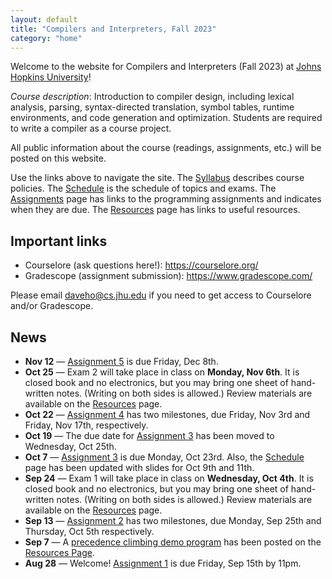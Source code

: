 ```yaml
---
layout: default
title: "Compilers and Interpreters, Fall 2023"
category: "home"
---
```


Welcome to the website for Compilers and Interpreters (Fall 2023) at <a
href="https://www.jhu.edu/">Johns Hopkins University</a>!

*Course description*: Introduction to compiler design, including lexical
analysis, parsing, syntax-directed translation, symbol tables, runtime
environments, and code generation and optimization. Students are required
to write a compiler as a course project.

All public information about the course (readings, assignments, etc.) will
be posted on this website.

Use the links above to navigate the site.  The [Syllabus](syllabus.html)
describes course policies. The [Schedule](schedule.html) is the schedule
of topics and exams.  The [Assignments](assignments.html) page has
links to the programming assignments and indicates when they are due.
The [Resources](resources.html) page has links to useful resources.

## Important links

* Courselore (ask questions here!): <https://courselore.org/>
* Gradescope (assignment submission): <https://www.gradescope.com/>

Please email <daveho@cs.jhu.edu> if you need to get access to Courselore
and/or Gradescope.

## News

* **Nov 12** — [Assignment 5](assign/assign05.html) is due
  Friday, Dec 8th.
* **Oct 25** — Exam 2 will take place in class on **Monday, Nov 6th**.
  It is closed book and no electronics, but you may bring one sheet of
  hand-written notes. (Writing on both sides is allowed.)
  Review materials are available on the [Resources](resources.html) page.
* **Oct 22** — [Assignment 4](assign/assign04.html) has two milestones,
  due Friday, Nov 3rd and Friday, Nov 17th, respectively.
* **Oct 19** — The due date for [Assignment 3](assign/assign03.html)
  has been moved to Wednesday, Oct 25th.
* **Oct 7** — [Assignment 3](assign/assign03.html) is due Monday, Oct 23rd.
  Also, the [Schedule](schedule.html) page has been updated with slides for
  Oct 9th and 11th.
* **Sep 24** — Exam 1 will take place in class on **Wednesday, Oct 4th**.
  It is closed book and no electronics, but you may bring one sheet of
  hand-written notes. (Writing on both sides is allowed.)
  Review materials are available on the [Resources](resources.html) page.
* **Sep 13** — [Assignment 2](assign/assign02.html) has two milestones, due
  Monday, Sep 25th and Thursday, Oct 5th respectively.
* **Sep 7** — A [precedence climbing demo program](resources.html#precedence-climbing-example) has been posted on
  the [Resources Page](resources.html).
* **Aug 28** — Welcome! [Assignment 1](assign/assign01.html) is due Friday, Sep 15th
  by 11pm.
